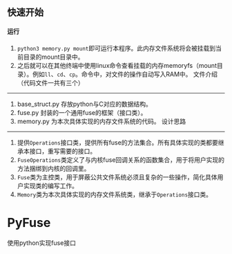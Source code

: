 快速开始
---
#### 运行
1. `python3 memory.py mount`即可运行本程序。此内存文件系统将会被挂载到当前目录的mount目录中。
2. 之后就可以在其他终端中使用linux命令查看挂载的内存memoryfs（mount目录）。例如`ll`、`cd`、`cp`。命令中，对文件的操作自动写入RAM中。
文件介绍（代码文件一共有三个）
---
1. base_struct.py 存放python与C对应的数据结构。
2. fuse.py 封装的一个通用fuse的框架（接口类）。
3. memory.py 为本次具体实现的内存文件系统的代码。
设计思路
---
1. 提供`Operations`接口类，提供所有fuse的方法集合。所有具体实现的类都要继承本接口，重写需要的接口。
2. `FuseOperations`类定义了与内核fuse回调关系的函数集合，用于将用户实现的方法捆绑到内核的回调里。
3. `Fuse`类为主控类，用于屏蔽公共文件系统必须且复杂的一些操作，简化具体用户实现类的编写工作。
4. `Memory`类为本次具体实现的内存文件系统类，继承于`Operations`接口类。
# PyFuse
使用python实现fuse接口
